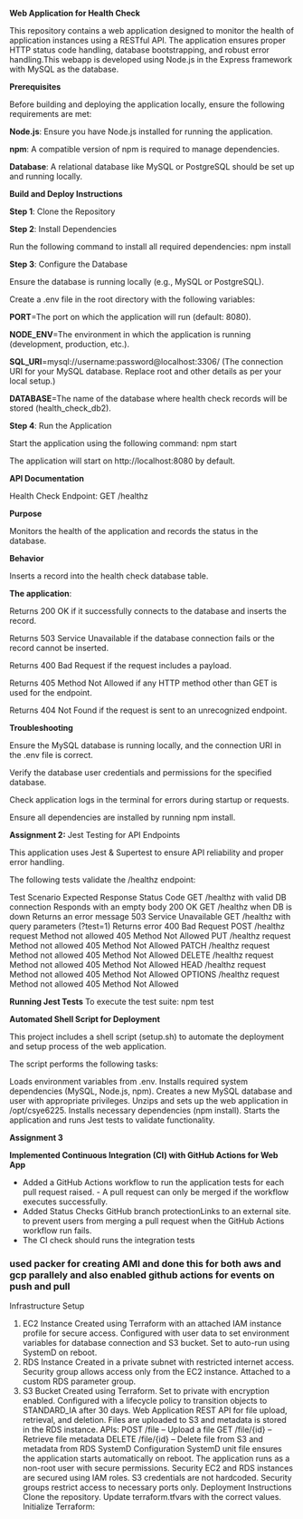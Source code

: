 **Web Application for Health Check**

This repository contains a web application designed to monitor the health of application instances using a RESTful API. The application ensures proper HTTP status code handling, database bootstrapping, and robust error handling.This webapp is developed using Node.js in the Express framework with MySQL as the database. 

**Prerequisites**

Before building and deploying the application locally, ensure the following requirements are met:

**Node.js**: Ensure you have Node.js installed for running the application.

**npm**: A compatible version of npm is required to manage dependencies.

**Database**: A relational database like MySQL or PostgreSQL should be set up and running locally.

**Build and Deploy Instructions**

**Step 1**: Clone the Repository

**Step 2**: Install Dependencies

Run the following command to install all required dependencies: npm install

**Step 3**: Configure the Database

Ensure the database is running locally (e.g., MySQL or PostgreSQL).

Create a .env file in the root directory with the following variables:

**PORT**=The port on which the application will run (default: 8080).

**NODE_ENV**=The environment in which the application is running (development, production, etc.).

**SQL_URI**=mysql://username:password@localhost:3306/ (The connection URI for your MySQL database. Replace root and other details as per your local setup.)

**DATABASE**=The name of the database where health check records will be stored (health_check_db2).

**Step 4**: Run the Application

Start the application using the following command: npm start

The application will start on http://localhost:8080 by default.


**API Documentation**

Health Check Endpoint: GET /healthz

**Purpose**

Monitors the health of the application and records the status in the database.

**Behavior**

Inserts a record into the health check database table.

**The application**:

Returns 200 OK if it successfully connects to the database and inserts the record.

Returns 503 Service Unavailable if the database connection fails or the record cannot be inserted.

Returns 400 Bad Request if the request includes a payload.

Returns 405 Method Not Allowed if any HTTP method other than GET is used for the endpoint.

Returns 404 Not Found if the request is sent to an unrecognized endpoint.


**Troubleshooting**

Ensure the MySQL database is running locally, and the connection URI in the .env file is correct.

Verify the database user credentials and permissions for the specified database.

Check application logs in the terminal for errors during startup or requests.

Ensure all dependencies are installed by running npm install.



**Assignment 2:**
Jest Testing for API Endpoints

This application uses Jest & Supertest to ensure API reliability and proper error handling.

The following tests validate the /healthz endpoint:

Test Scenario	Expected Response	Status Code
GET /healthz with valid DB connection	Responds with an empty body	200 OK
GET /healthz when DB is down	Returns an error message	503 Service Unavailable
GET /healthz with query parameters (?test=1)	Returns error	400 Bad Request
POST /healthz request	Method not allowed	405 Method Not Allowed
PUT /healthz request	Method not allowed	405 Method Not Allowed
PATCH /healthz request	Method not allowed	405 Method Not Allowed
DELETE /healthz request	Method not allowed	405 Method Not Allowed
HEAD /healthz request	Method not allowed	405 Method Not Allowed
OPTIONS /healthz request	Method not allowed	405 Method Not Allowed

**Running Jest Tests**
To execute the test suite:
npm test 

**Automated Shell Script for Deployment**

This project includes a shell script (setup.sh) to automate the deployment and setup process of the web application.

The script performs the following tasks:

Loads environment variables from .env.
Installs required system dependencies (MySQL, Node.js, npm).
Creates a new MySQL database and user with appropriate privileges.
Unzips and sets up the web application in /opt/csye6225.
Installs necessary dependencies (npm install).
Starts the application and runs Jest tests to validate functionality.


**Assignment 3**

**Implemented Continuous Integration (CI) with GitHub Actions for Web App**
- Added a GitHub Actions workflow to run the application tests for each pull request raised. - A pull request can only be merged if the workflow executes successfully.
- Added Status Checks GitHub branch protectionLinks to an external site. to prevent users from merging a pull request when the GitHub Actions workflow run fails.
- The CI check should runs the integration tests



### used packer for creating AMI and done this for both aws and gcp parallely and also enabled github actions for events on push and pull

Infrastructure Setup
1. EC2 Instance
Created using Terraform with an attached IAM instance profile for secure access.
Configured with user data to set environment variables for database connection and S3 bucket.
Set to auto-run using SystemD on reboot.
2. RDS Instance
Created in a private subnet with restricted internet access.
Security group allows access only from the EC2 instance.
Attached to a custom RDS parameter group.
3. S3 Bucket
Created using Terraform.
Set to private with encryption enabled.
Configured with a lifecycle policy to transition objects to STANDARD_IA after 30 days.
Web Application
REST API for file upload, retrieval, and deletion.
Files are uploaded to S3 and metadata is stored in the RDS instance.
APIs:
POST /file – Upload a file
GET /file/{id} – Retrieve file metadata
DELETE /file/{id} – Delete file from S3 and metadata from RDS
SystemD Configuration
SystemD unit file ensures the application starts automatically on reboot.
The application runs as a non-root user with secure permissions.
Security
EC2 and RDS instances are secured using IAM roles.
S3 credentials are not hardcoded.
Security groups restrict access to necessary ports only.
Deployment Instructions
Clone the repository.
Update terraform.tfvars with the correct values.
Initialize Terraform:

